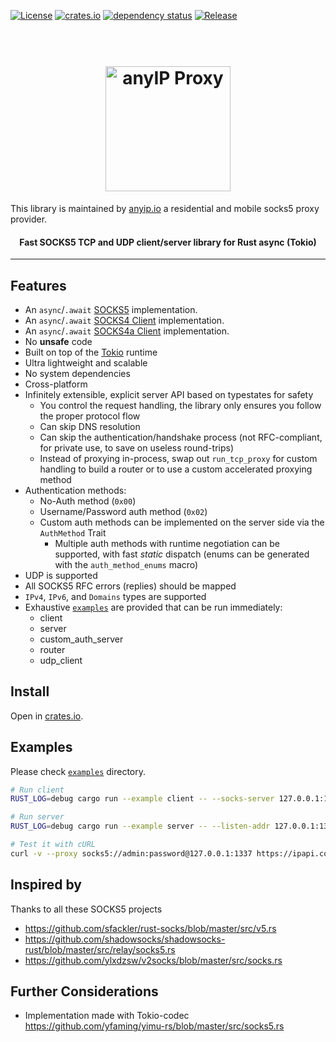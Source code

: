 [![License](https://img.shields.io/github/license/dizda/fast-socks5.svg)](https://github.com/dizda/fast-socks5)
[![crates.io](https://img.shields.io/crates/v/fast-socks5.svg)](https://crates.io/crates/fast-socks5)
[![dependency status](https://deps.rs/repo/github/dizda/fast-socks5/status.svg)](https://deps.rs/repo/github/dizda/fast-socks5)
[![Release](https://img.shields.io/github/release/dizda/fast-socks5.svg)](https://github.com/dizda/fast-socks5/releases)

<h1 align="center">
  <br>
  <a href="https://anyip.io/"><img src="https://assets-global.website-files.com/64c7ccf18389fcc8fd4af160/64f8176e020b388c460e193a_logo-white.svg" alt="anyIP Proxy" width="200"></a>
  <br>
</h1>

This library is maintained by [anyip.io](https://anyip.io/) a residential and mobile socks5 proxy provider.

<h4 align="center">Fast SOCKS5 TCP and UDP client/server library for Rust async (Tokio)</h4>

---


## Features

- An `async`/`.await` [SOCKS5](https://tools.ietf.org/html/rfc1928) implementation.
- An `async`/`.await` [SOCKS4 Client](https://www.openssh.com/txt/socks4.protocol) implementation.
- An `async`/`.await` [SOCKS4a Client](https://www.openssh.com/txt/socks4a.protocol) implementation.
- No **unsafe** code
- Built on top of the [Tokio](https://tokio.rs/) runtime
- Ultra lightweight and scalable
- No system dependencies
- Cross-platform
- Infinitely extensible, explicit server API based on typestates for safety
  - You control the request handling, the library only ensures you follow the proper protocol flow
  - Can skip DNS resolution
  - Can skip the authentication/handshake process (not RFC-compliant, for private use, to save on useless round-trips)
  - Instead of proxying in-process, swap out `run_tcp_proxy` for custom handling to build a router or to use a custom accelerated proxying method
- Authentication methods:
  - No-Auth method (`0x00`)
  - Username/Password auth method (`0x02`)
  - Custom auth methods can be implemented on the server side via the `AuthMethod` Trait
    - Multiple auth methods with runtime negotiation can be supported, with fast *static* dispatch (enums can be generated with the `auth_method_enums` macro)
- UDP is supported
- All SOCKS5 RFC errors (replies) should be mapped
- `IPv4`, `IPv6`, and `Domains` types are supported
- Exhaustive [`examples`](https://github.com/dizda/fast-socks5/tree/master/examples) are provided that can be run immediately:
  - client
  - server
  - custom_auth_server
  - router
  - udp_client


## Install

Open in [crates.io](https://crates.io/crates/fast-socks5).


## Examples

Please check [`examples`](https://github.com/dizda/fast-socks5/tree/master/examples) directory.

```bash
# Run client
RUST_LOG=debug cargo run --example client -- --socks-server 127.0.0.1:1337 --username admin --password password -a perdu.com -p 80

# Run server
RUST_LOG=debug cargo run --example server -- --listen-addr 127.0.0.1:1337 password -u admin -p password

# Test it with cURL
curl -v --proxy socks5://admin:password@127.0.0.1:1337 https://ipapi.co/json/
```


## Inspired by

Thanks to all these SOCKS5 projects

- https://github.com/sfackler/rust-socks/blob/master/src/v5.rs
- https://github.com/shadowsocks/shadowsocks-rust/blob/master/src/relay/socks5.rs
- https://github.com/ylxdzsw/v2socks/blob/master/src/socks.rs

## Further Considerations

- Implementation made with Tokio-codec https://github.com/yfaming/yimu-rs/blob/master/src/socks5.rs

